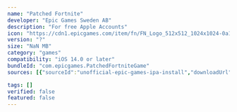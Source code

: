 ```yaml
---
name: "Patched Fortnite"
developer: "Epic Games Sweden AB"
description: "For free Apple Accounts"
icon: "https://cdn1.epicgames.com/item/fn/FN_Logo_512x512_1024x1024-0a19a924e7f61249ab0c76569abfdc31"
version: "?"
size: "NaN MB"
category: "games"
compatibility: "iOS 14.0 or later"
bundleId: "com.epicgames.PatchedFortniteGame"
sources: [{"sourceId":"unofficial-epic-games-ipa-install","downloadUrl":"https://there.was.no.download.url","lastUpdated":null,"size":"NaN MB","isOfficial":false}]

tags: []
verified: false
featured: false
---
```

